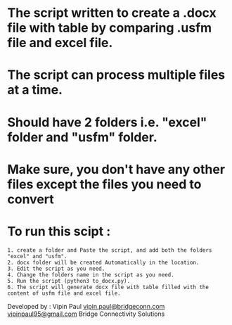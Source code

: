 # The script written to create a .docx file with table by comparing .usfm file and excel file.

# The script can process multiple files at a time.

# Should have 2 folders i.e. "excel" folder and "usfm" folder.

# Make sure, you don't have any other files except the files you need to convert 

# To run this scipt :
	1. create a folder and Paste the script, and add both the folders "excel" and "usfm". 
	2. docx folder will be created Automatically in the location.
	3. Edit the script as you need.
	4. Change the folders name in the script as you need.
	5. Run the script (python3 to_docx.py).
	6. The script will generate docx file with table filled with the content of usfm file and excel file.


Developed by : Vipin Paul 
vipin.paul@bridgeconn.com 
vipinpaul95@gmail.com
Bridge Connectivity Solutions
